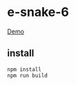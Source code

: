 # e-snake-6

[Demo](https://bdeglane.github.io/e-snake-6/ "demo")

## install

```
npm install
npm run build
```